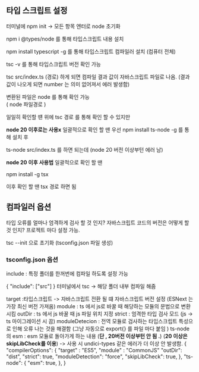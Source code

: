 
## 타입 스크립트 설정

터미널에 npm init -> 모든 항목 엔터로 node 초기화 

npm i @types/node 를 통해 타입스크립트 내용 설치 

npm install typescript -g 를 통해 타입스크립트 컴파일러 설치 (컴퓨터 전체)

tsc -v 를 통해 타입스크립트 버전 확인 가능

tsc src/index.ts (경로) 하게 되면 컴파일 결과 값이 자바스크립트 파일로 나옴.
(결과 값이 나오게 되면 number 는 의미 없어져서 에러 발생함)

변환된 파일은 node 를 통해 확인 가능  
( node 파일경로 )

일일히 확인할 떈 위에 tsc 경로 를 통해 확인 할 수 있지만 

**node 20 이후로는 사용x**
일괄적으로 확인 할 땐
우선 npm install ts-node -g 를 통해 설치 후 

ts-node src/index.ts 를 하면 되는데 (node 20 버전 이상부턴 에러 남)



**node 20 이후 사용법**
일괄적으로 확인 할 땐

npm install -g tsx 

이후 확인 할 땐 tsx 경로 하면 됨 



## 컴파일러 옵션 
타입 오류를 얼마나 엄격하게 검사 할 것 인지?
자바스크립트 코드의 버전은 어떻게 할 것 인지?
프로젝트 마다 설정 가능.

tsc --init 으로 초기화  (tsconfig.json 파일 생성)

### tsconfig.json 옵션
include : 특정 폴더를 한꺼번에 컴파일 하도록 설정 가능 

{
"include": ["src"]
}
터미널에서 tsc -> 해당 폴더 내부 컴파일 해줌 

target :타입스크립트 ->  자바스크립트 전환 될 떄 자바스크립트 버전 설정 (ESNext 는 가장 최신 버전 가져옴)
module : ts 에서 js로 바꿀 때 해당하는 모듈의 문법으로 변환시킴
outDir : ts 에서 js 바꿀 때 js 파일 위치 지정
strict : 엄격한 타입 검사 모드 (js -> ts 마이그레이션 시 끔)
moduleDetecion : 전역 모듈로 검사하는 타입스크립트 특성으로 인해 오류 나는 것을 해결함 
(그냥 자동으로 export{} 를 파일 마다 붙임 )
ts-node  의 esm : esm 모듈로 돌아가게 하는 내용 (**단 , 20버전 이상부턴 안 됨 .**)
(**20 이상은 skipLibCheck를 이용**) -> 사용 시 undici-types 같은 에러가 더 이상 안 발생함.
{
	"compilerOptions": {
		"target" : "ES5",
		"module" : "CommonJS"
		"outDir": "dist",
		"strict": true,
		"moduleDetection": "force",
		"skipLibCheck": true,
	},
	"ts-node": {
		"esm": true,
	},
}


